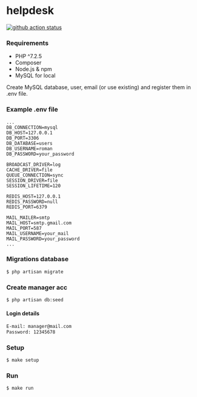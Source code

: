 # helpdesk

[![github action status](https://github.com/rkozlov95/helpdesk/workflows/Master%20workflow/badge.svg)](https://github.com/rkozlov95/helpdesk/actions)

### Requirements

  * PHP ^7.2.5
  * Composer
  * Node.js & npm
  * MySQL for local

Create MySQL database, user, email (or use existing) and register them in .env file.

### Example .env file

```shell
...
DB_CONNECTION=mysql
DB_HOST=127.0.0.1
DB_PORT=3306
DB_DATABASE=users
DB_USERNAME=roman
DB_PASSWORD=your_password

BROADCAST_DRIVER=log
CACHE_DRIVER=file
QUEUE_CONNECTION=sync
SESSION_DRIVER=file
SESSION_LIFETIME=120

REDIS_HOST=127.0.0.1
REDIS_PASSWORD=null
REDIS_PORT=6379

MAIL_MAILER=smtp
MAIL_HOST=smtp.gmail.com
MAIL_PORT=587
MAIL_USERNAME=your_mail
MAIL_PASSWORD=your_password
...

```

### Migrations database

```sh
$ php artisan migrate
```

### Create manager acc

```sh
$ php artisan db:seed
```
#### Login details

```sh
E-mail: manager@mail.com
Password: 12345678
```

### Setup

```sh
$ make setup
```

### Run

```sh
$ make run
```
